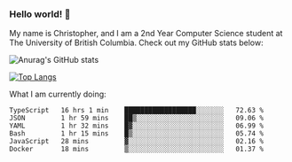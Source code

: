### Hello world! 👋
My name is Christopher, and I am a 2nd Year Computer Science student at The University of British Columbia. 
Check out my GitHub stats below: 

![Anurag's GitHub stats](https://github-readme-stats.vercel.app/api?username=chrishadrian&hide=contribs,issues&count_private=true&show_icons=true&theme=tokyonight)

[![Top Langs](https://github-readme-stats.vercel.app/api/top-langs/?username=chrishadrian&layout=compact&theme=tokyonight&langs_count=4)](https://github.com/anuraghazra/github-readme-stats)

What I am currently doing:
<!--START_SECTION:waka-->

```text
TypeScript   16 hrs 1 min    ██████████████████░░░░░░░   72.63 %
JSON         1 hr 59 mins    ██▒░░░░░░░░░░░░░░░░░░░░░░   09.06 %
YAML         1 hr 32 mins    █▓░░░░░░░░░░░░░░░░░░░░░░░   06.99 %
Bash         1 hr 15 mins    █▒░░░░░░░░░░░░░░░░░░░░░░░   05.74 %
JavaScript   28 mins         ▓░░░░░░░░░░░░░░░░░░░░░░░░   02.16 %
Docker       18 mins         ▒░░░░░░░░░░░░░░░░░░░░░░░░   01.37 %
```

<!--END_SECTION:waka-->
<!-- [![willianrod's wakatime stats](https://github-readme-stats.vercel.app/api/wakatime?username=chrishadrian)](https://github.com/anuraghazra/github-readme-stats) -->

<!--
- 🔭 I’m currently working on ...
- 🌱 I’m currently learning ...
- 👯 I’m looking to collaborate on ...
- 🤔 I’m looking for help with ...
- 💬 Ask me about ...
- 📫 How to reach me: ...
- 😄 Pronouns: ...
- ⚡ Fun fact: ...
-->
